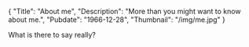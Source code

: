 {
    "Title": "About me",
    "Description": "More than you might want to know about me.",
    "Pubdate": "1966-12-28",
    "Thumbnail": "/img/me.jpg"
}

What is there to say really?
